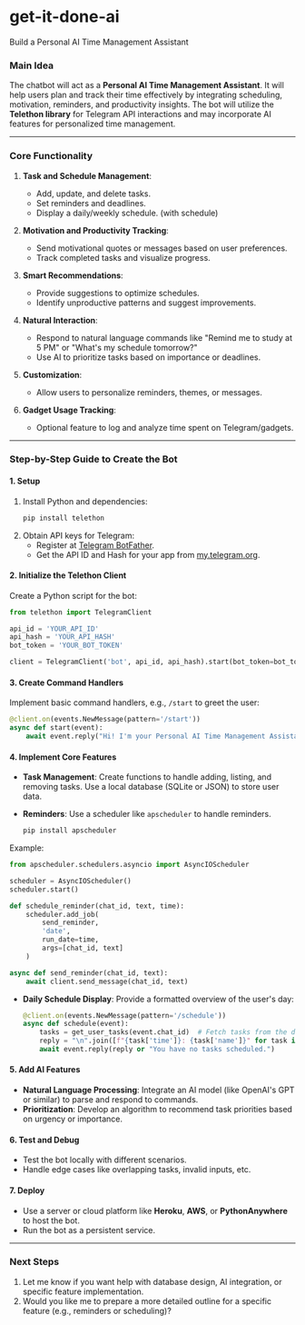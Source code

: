 # get-it-done-ai
Build a Personal AI Time Management Assistant

### **Main Idea**
The chatbot will act as a **Personal AI Time Management Assistant**. It will help users plan and track their time effectively by integrating scheduling, motivation, reminders, and productivity insights. The bot will utilize the **Telethon library** for Telegram API interactions and may incorporate AI features for personalized time management.

---

### **Core Functionality**
1. **Task and Schedule Management**:
   - Add, update, and delete tasks.
   - Set reminders and deadlines.
   - Display a daily/weekly schedule.
    (with schedule)

2. **Motivation and Productivity Tracking**:
   - Send motivational quotes or messages based on user preferences.
   - Track completed tasks and visualize progress.

3. **Smart Recommendations**:
   - Provide suggestions to optimize schedules.
   - Identify unproductive patterns and suggest improvements.

4. **Natural Interaction**:
   - Respond to natural language commands like "Remind me to study at 5 PM" or "What's my schedule tomorrow?"
   - Use AI to prioritize tasks based on importance or deadlines.

5. **Customization**:
   - Allow users to personalize reminders, themes, or messages.

6. **Gadget Usage Tracking**:
   - Optional feature to log and analyze time spent on Telegram/gadgets.

---

### **Step-by-Step Guide to Create the Bot**

#### **1. Setup**
   1. Install Python and dependencies:
      ```bash
      pip install telethon
      ```
   2. Obtain API keys for Telegram:
      - Register at [Telegram BotFather](https://core.telegram.org/bots#botfather).
      - Get the API ID and Hash for your app from [my.telegram.org](https://my.telegram.org).

#### **2. Initialize the Telethon Client**
   Create a Python script for the bot:
   ```python
   from telethon import TelegramClient

   api_id = 'YOUR_API_ID'
   api_hash = 'YOUR_API_HASH'
   bot_token = 'YOUR_BOT_TOKEN'

   client = TelegramClient('bot', api_id, api_hash).start(bot_token=bot_token)
   ```

#### **3. Create Command Handlers**
   Implement basic command handlers, e.g., `/start` to greet the user:
   ```python
   @client.on(events.NewMessage(pattern='/start'))
   async def start(event):
       await event.reply("Hi! I'm your Personal AI Time Management Assistant. How can I help you today?")
   ```

#### **4. Implement Core Features**
   - **Task Management**:
     Create functions to handle adding, listing, and removing tasks. Use a local database (SQLite or JSON) to store user data.

   - **Reminders**:
     Use a scheduler like `apscheduler` to handle reminders.
     ```bash
     pip install apscheduler
     ```

   Example:
   ```python
   from apscheduler.schedulers.asyncio import AsyncIOScheduler

   scheduler = AsyncIOScheduler()
   scheduler.start()

   def schedule_reminder(chat_id, text, time):
       scheduler.add_job(
           send_reminder,
           'date',
           run_date=time,
           args=[chat_id, text]
       )

   async def send_reminder(chat_id, text):
       await client.send_message(chat_id, text)
   ```

   - **Daily Schedule Display**:
     Provide a formatted overview of the user's day:
     ```python
     @client.on(events.NewMessage(pattern='/schedule'))
     async def schedule(event):
         tasks = get_user_tasks(event.chat_id)  # Fetch tasks from the database
         reply = "\n".join([f"{task['time']}: {task['name']}" for task in tasks])
         await event.reply(reply or "You have no tasks scheduled.")
     ```

#### **5. Add AI Features**
   - **Natural Language Processing**:
     Integrate an AI model (like OpenAI's GPT or similar) to parse and respond to commands.
   - **Prioritization**:
     Develop an algorithm to recommend task priorities based on urgency or importance.

#### **6. Test and Debug**
   - Test the bot locally with different scenarios.
   - Handle edge cases like overlapping tasks, invalid inputs, etc.

#### **7. Deploy**
   - Use a server or cloud platform like **Heroku**, **AWS**, or **PythonAnywhere** to host the bot.
   - Run the bot as a persistent service.

---

### **Next Steps**
1. Let me know if you want help with database design, AI integration, or specific feature implementation.
2. Would you like me to prepare a more detailed outline for a specific feature (e.g., reminders or scheduling)?
